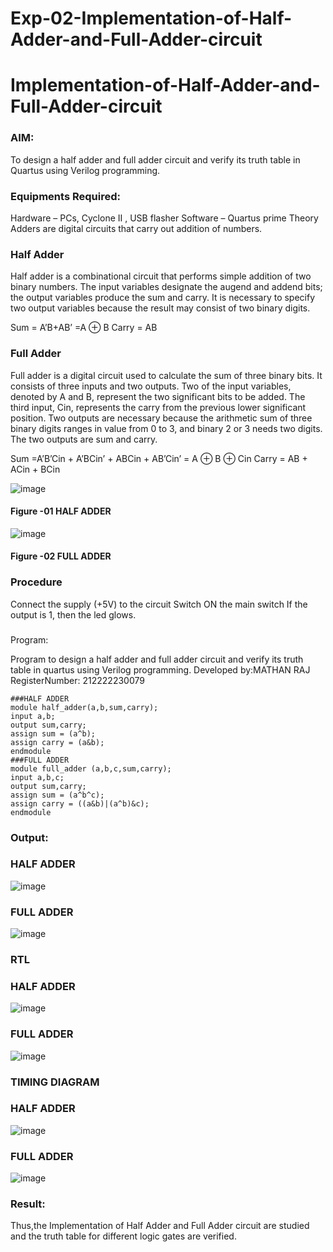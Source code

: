 # Exp-02-Implementation-of-Half-Adder-and-Full-Adder-circuit

# Implementation-of-Half-Adder-and-Full-Adder-circuit
### AIM:
To design a half adder and full adder circuit and verify its truth table in Quartus using Verilog programming.

### Equipments Required:
Hardware – PCs, Cyclone II , USB flasher
Software – Quartus prime
Theory
Adders are digital circuits that carry out addition of numbers.

### Half Adder
Half adder is a combinational circuit that performs simple addition of two binary numbers. The input variables designate the augend and addend bits; the output variables produce the sum and carry. It is necessary to specify two output variables because the result may consist of two binary digits.

Sum = A’B+AB’ =A ⊕ B Carry = AB

### Full Adder
Full adder is a digital circuit used to calculate the sum of three binary bits. It consists of three inputs and two outputs. Two of the input variables, denoted by A and B, represent the two significant bits to be added. The third input, Cin, represents the carry from the previous lower significant position. Two outputs are necessary because the arithmetic sum of three binary digits ranges in value from 0 to 3, and binary 2 or 3 needs two digits. The two outputs are sum and carry.

Sum =A’B’Cin + A’BCin’ + ABCin + AB’Cin’ = A ⊕ B ⊕ Cin Carry = AB + ACin + BCin

 ![image](https://user-images.githubusercontent.com/36288975/163552156-a13e5a56-c638-4110-97d9-8896907c8d25.png)

#### Figure -01 HALF ADDER 


![image](https://user-images.githubusercontent.com/36288975/163552057-b3547877-6d07-45b4-b7e0-bcfebfad9e1d.png)

#### Figure -02 FULL ADDER 

### Procedure

Connect the supply (+5V) to the circuit
Switch ON the main switch
If the output is 1, then the led glows.
### 
Program:

Program to design a half adder and full adder circuit and verify its truth table in quartus using Verilog programming.
Developed by:MATHAN RAJ 
RegisterNumber:  212222230079
```
###HALF ADDER
module half_adder(a,b,sum,carry);
input a,b;
output sum,carry;
assign sum = (a^b);
assign carry = (a&b);
endmodule
###FULL ADDER
module full_adder (a,b,c,sum,carry);
input a,b,c;
output sum,carry;
assign sum = (a^b^c);
assign carry = ((a&b)|(a^b)&c);
endmodule
```




### Output:

### HALF ADDER
![image](https://github.com/mathanrajsaveetha/Exp-02-Implementation-of-Half-Adder-and-Full-Adder-circuit/assets/119560501/305c3459-e0b8-444c-aad8-dd925aea04e8)
### FULL ADDER
![image](https://github.com/mathanrajsaveetha/Exp-02-Implementation-of-Half-Adder-and-Full-Adder-circuit/assets/119560501/fe0af859-e8ed-402f-b424-3f2d39d77e2c)


### RTL
### HALF ADDER
![image](https://github.com/mathanrajsaveetha/Exp-02-Implementation-of-Half-Adder-and-Full-Adder-circuit/assets/119560501/e240a9be-eba2-425a-9ef9-746f5108b4c4)
### FULL ADDER
![image](https://github.com/mathanrajsaveetha/Exp-02-Implementation-of-Half-Adder-and-Full-Adder-circuit/assets/119560501/5cde060c-32d0-4f36-94f5-63014ee97480)



### TIMING DIAGRAM
### HALF ADDER
![image](https://github.com/mathanrajsaveetha/Exp-02-Implementation-of-Half-Adder-and-Full-Adder-circuit/assets/119560501/5d9f395d-2904-43bc-bdba-3a3b6ae84e68)
### FULL ADDER
![image](https://github.com/mathanrajsaveetha/Exp-02-Implementation-of-Half-Adder-and-Full-Adder-circuit/assets/119560501/71ffdf84-bc36-4890-bc9c-bfc995cd121f)



### Result:
Thus,the Implementation of Half Adder and Full Adder circuit are studied and the truth table for different logic gates are verified.
